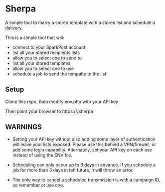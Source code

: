 # Sherpa
A simple tool to marry a stored template with a stored list and schedule a delivery.

This is a simple tool that will:
 - connect to your SparkPost account
 - list all your stored recipients lists
 - allow you to select one to send to
 - list all your stored templates
 - allow you to select one to use
 - schedule a job to send the tempalte to the list

## Setup
Clone this repo, then modify env.php with your API key

Then point your browser to https://<YourWebServerLocation>/sherpa

## WARNINGS
 - Setting your API key without also adding some layer of authentication will leave your lists exposed.  Please use this behind a VPN/firewall, or add some login capability.  Alternately, set your API key on each use instead of using the ENV file.

 - Scheduling can only occur up to 3 days in advance.  If you schedule a job for more than 3 days in teh future, it will throw an error.

 - The only way to cancel a scheduled transmission is with a campaign ID, so remember ot use one.


